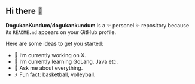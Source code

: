 ## Hi there 👋


**DogukanKundum/dogukankundum** is a ✨ personel ✨ repository because its `README.md` appears on your GitHub profile.

Here are some ideas to get you started:

- 🔭 I’m currently working on X.
- 🌱 I’m currently learning GoLang, Java etc.
- 💬 Ask me about everything.
- ⚡ Fun fact: basketball, volleyball.

